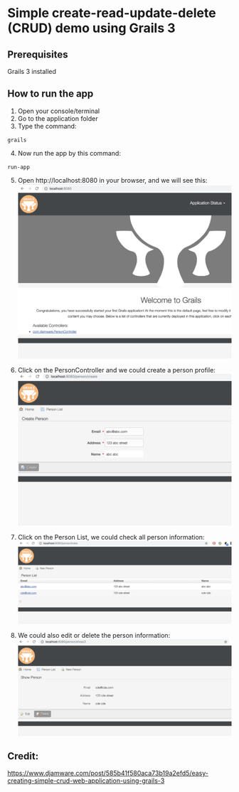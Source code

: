 # Simple create-read-update-delete (CRUD) demo using Grails 3

## Prerequisites
Grails 3 installed

## How to run the app
1. Open your console/terminal
2. Go to the application folder
3. Type the command:
```console
grails
```
4. Now run the app by this command:
```console
run-app
```

5. Open http://localhost:8080 in your browser, and we will see this:
![Screenshot](https://github.com/checongcong/Grails-demo/blob/master/docs/Screen%20Shot%202018-10-12%20at%201.08.34%20PM.png)

6. Click on the PersonController and we could create a person profile:
![Screenshot](https://github.com/checongcong/Grails-demo/blob/master/docs/Screen%20Shot%202018-10-12%20at%201.09.47%20PM.png)

7. Click on the Person List, we could check all person information:
![Screenshot](https://github.com/checongcong/Grails-demo/blob/master/docs/Screen%20Shot%202018-10-12%20at%201.10.37%20PM.png)

8. We could also edit or delete the person information:
![Screenshot](https://github.com/checongcong/Grails-demo/blob/master/docs/Screen%20Shot%202018-10-12%20at%201.11.02%20PM.png)

## Credit:
https://www.djamware.com/post/585b41f580aca73b19a2efd5/easy-creating-simple-crud-web-application-using-grails-3
